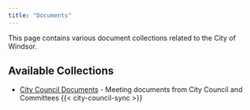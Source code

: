 ```yaml
---
title: "Documents"
---
```


This page contains various document collections related to the City of Windsor.

## Available Collections

- [City Council Documents](./city-council) - Meeting documents from City Council and Committees {{< city-council-sync >}}